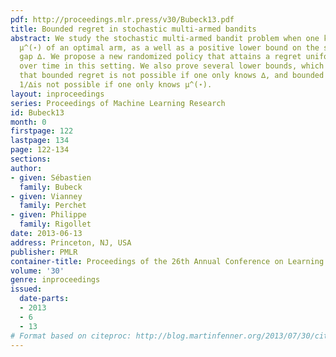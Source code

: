 ```yaml
---
pdf: http://proceedings.mlr.press/v30/Bubeck13.pdf
title: Bounded regret in stochastic multi-armed bandits
abstract: We study the stochastic multi-armed bandit problem when one knows the value
  μ^(⋆) of an optimal arm, as a well as a positive lower bound on the smallest positive
  gap ∆. We propose a new randomized policy that attains a regret uniformly bounded
  over time in this setting. We also prove several lower bounds, which show in particular
  that bounded regret is not possible if one only knows ∆, and bounded regret of order
  1/∆is not possible if one only knows μ^(⋆).
layout: inproceedings
series: Proceedings of Machine Learning Research
id: Bubeck13
month: 0
firstpage: 122
lastpage: 134
page: 122-134
sections: 
author:
- given: Sébastien
  family: Bubeck
- given: Vianney
  family: Perchet
- given: Philippe
  family: Rigollet
date: 2013-06-13
address: Princeton, NJ, USA
publisher: PMLR
container-title: Proceedings of the 26th Annual Conference on Learning Theory
volume: '30'
genre: inproceedings
issued:
  date-parts:
  - 2013
  - 6
  - 13
# Format based on citeproc: http://blog.martinfenner.org/2013/07/30/citeproc-yaml-for-bibliographies/
---
```


